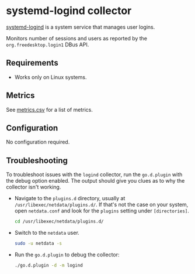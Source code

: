 <!--
title: "systemd-logind monitoring with Netdata"
description: "Monitors number of sessions and users with zero configuration, per-second metric granularity, and interactive visualizations."
custom_edit_url: "https://github.com/netdata/go.d.plugin/edit/master/modules/logind/README.md"
sidebar_label: "logind-go.d.plugin (Recommended)"
learn_status: "Published"
learn_topic_type: "References"
learn_rel_path: "Integrations/Monitor/System metrics"
-->

# systemd-logind collector

[systemd-logind](https://www.freedesktop.org/software/systemd/man/systemd-logind.service.html) is a system service that
manages user logins.

Monitors number of sessions and users as reported by the `org.freedesktop.login1` DBus API.

## Requirements

- Works only on Linux systems.

## Metrics

See [metrics.csv](https://github.com/netdata/go.d.plugin/blob/master/modules/logind/metrics.csv) for a list of
metrics.

## Configuration

No configuration required.

## Troubleshooting

To troubleshoot issues with the `logind` collector, run the `go.d.plugin` with the debug option enabled. The
output should give you clues as to why the collector isn't working.

- Navigate to the `plugins.d` directory, usually at `/usr/libexec/netdata/plugins.d/`. If that's not the case on
  your system, open `netdata.conf` and look for the `plugins` setting under `[directories]`.

  ```bash
  cd /usr/libexec/netdata/plugins.d/
  ```

- Switch to the `netdata` user.

  ```bash
  sudo -u netdata -s
  ```

- Run the `go.d.plugin` to debug the collector:

  ```bash
  ./go.d.plugin -d -m logind
  ```

